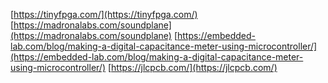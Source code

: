 [https://tinyfpga.com/](https://tinyfpga.com/)
[https://madronalabs.com/soundplane](https://madronalabs.com/soundplane)
[https://embedded-lab.com/blog/making-a-digital-capacitance-meter-using-microcontroller/](https://embedded-lab.com/blog/making-a-digital-capacitance-meter-using-microcontroller/)
[https://jlcpcb.com/](https://jlcpcb.com/)